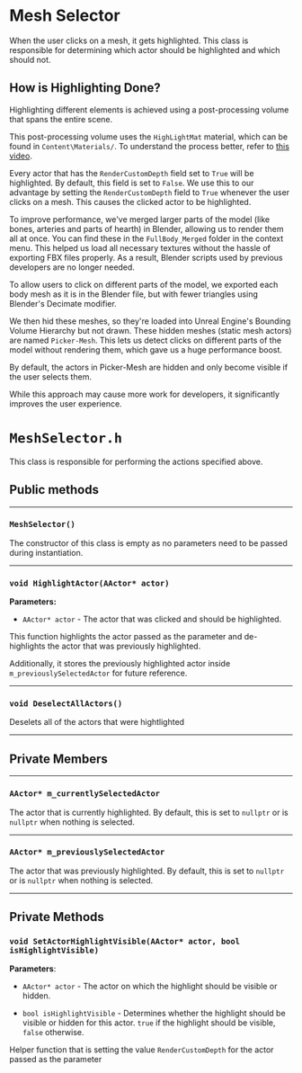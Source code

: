 # Mesh Selector

When the user clicks on a mesh, it gets highlighted. This class is responsible for determining which actor should be highlighted and which should not.

## How is Highlighting Done?

Highlighting different elements is achieved using a post-processing volume that spans the entire scene.

This post-processing volume uses the `HighLightMat` material, which can be found in `Content\Materials/`. To understand the process better, refer to [this video](https://www.youtube.com/watch?v=rGqlReFObYQ).

Every actor that has the `RenderCustomDepth` field set to `True` will be highlighted. By default, this field is set to `False`. We use this to our advantage by setting the `RenderCustomDepth` field to `True` whenever the user clicks on a mesh. This causes the clicked actor to be highlighted.

To improve performance, we've merged larger parts of the model (like bones, arteries and parts of hearth) in Blender, allowing us to render them all at once. You can find these in the `FullBody_Merged` folder in the context menu. This helped us load all necessary textures without the hassle of exporting FBX files properly. As a result, Blender scripts used by previous developers are no longer needed.

To allow users to click on different parts of the model, we exported each body mesh as it is in the Blender file, but with fewer triangles using Blender's Decimate modifier.

We then hid these meshes, so they're loaded into Unreal Engine's Bounding Volume Hierarchy but not drawn. These hidden meshes (static mesh actors) are named `Picker-Mesh`. This lets us detect clicks on different parts of the model without rendering them, which gave us a huge performance boost.

By default, the actors in Picker-Mesh are hidden and only become visible if the user selects them.

While this approach may cause more work for developers, it significantly improves the user experience.

# `MeshSelector.h`

This class is responsible for performing the actions specified above.

## Public methods 

---

### `MeshSelector()`

The constructor of this class is empty as no parameters need to be passed during instantiation.

---

### `void HighlightActor(AActor* actor)`

**Parameters:**

- `AActor* actor` - The actor that was clicked and should be highlighted.

This function highlights the actor passed as the parameter and de-highlights the actor that was previously highlighted.

Additionally, it stores the previously highlighted actor inside `m_previouslySelectedActor` for future reference.

---

### `void DeselectAllActors()`

Deselets all of the actors that were hightlighted 

---

## Private Members

---

### `AActor* m_currentlySelectedActor`

The actor that is currently highlighted. By default, this is set to `nullptr` or is `nullptr` when nothing is selected.

---

### `AActor* m_previouslySelectedActor`

The actor that was previously highlighted. By default, this is set to `nullptr` or is `nullptr` when nothing is selected.

---

## Private Methods 

### `void SetActorHighlightVisible(AActor* actor, bool isHighlightVisible)`

**Parameters**:

- `AActor* actor` - The actor on which the highlight should be visible or hidden.

- `bool isHighlightVisible` - Determines whether the highlight should be visible or hidden for this actor. `true` if the highlight should be visible, `false` otherwise.

Helper function that is setting the value `RenderCustomDepth` for the actor passed as the parameter 

